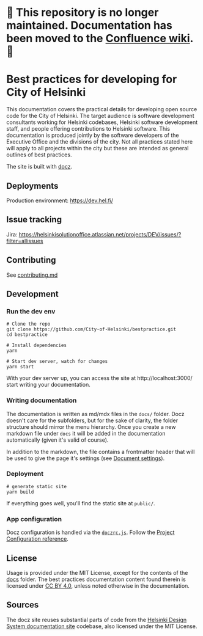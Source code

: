 # :eyes: This repository is no longer maintained. Documentation has been moved to the [Confluence wiki](https://helsinkisolutionoffice.atlassian.net/wiki/spaces/OS/). :eyes:



# Best practices for developing for City of Helsinki

This documentation covers the practical details for developing open source code for the City of Helsinki. The target audience is software development consultants working for Helsinki codebases, Helsinki software development staff, and people offering contributions to Helsinki software. This documentation is produced jointly by the software developers of the Executive Office and the divisions of the city. Not all practices stated here will apply to all projects within the city but these are intended as general outlines of best practices.

The site is built with [docz](https://www.docz.site/).

## Deployments
Production environment: https://dev.hel.fi/

## Issue tracking
Jira: https://helsinkisolutionoffice.atlassian.net/projects/DEV/issues/?filter=allissues

## Contributing
See [contributing.md](.github/contributing.md)

## Development

### Run the dev env

```
# Clone the repo
git clone https://github.com/City-of-Helsinki/bestpractice.git
cd bestpractice

# Install dependencies
yarn

# Start dev server, watch for changes
yarn start
```

With your dev server up, you can access the site at http://localhost:3000/ start writing your documentation.

### Writing documentation

The documentation is written as md/mdx files in the `docs/` folder. Docz doesn't care for the subfolders, but for the sake of clarity, the folder structure should mirror the menu hierarchy. Once you create a new markdown file under `docs` it will be added in the documentation automatically (given it's valid of course).

In addition to the markdown, the file contains a frontmatter header that will be used to give the page it's settings (see [Document settings](https://www.docz.site/docs/document-settings)).

### Deployment

```
# generate static site
yarn build
```

If everything goes well, you'll find the static site at `public/`.

### App configuration

Docz configuration is handled via the [`doczrc.js`](doczrc.js). Follow the [Project Configuration reference](https://www.docz.site/docs/project-configuration).

## License
Usage is provided under the MIT License, except for the contents of the [docs](/docs) folder. The best practices documentation content found therein is licensed under [CC BY 4.0](https://creativecommons.org/licenses/by/4.0/), unless noted otherwise in the documentation.

## Sources
The docz site reuses substantial parts of code from the [Helsinki Design System documentation site](https://github.com/City-of-Helsinki/helsinki-design-system/tree/master/site) codebase, also licensed under the MIT License.

